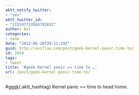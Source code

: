 ```yaml
---
aktt_notify_twitter:
- "yes"
aktt_twitter_id:
- "215597733564792832"
author: Avi
categories:
- none
date: "2012-06-20T20:11:19Z"
guid: http://aviflax.com/post/geek-kernel-panic-time-to/
id: 1954
tags:
- tweet
title: '#geek Kernel panic == time to …'
url: /post/geek-kernel-panic-time-to/
---
```

#[geek](http://search.twitter.com/search?q=%23geek){.aktt_hashtag} Kernel panic == time to head home.